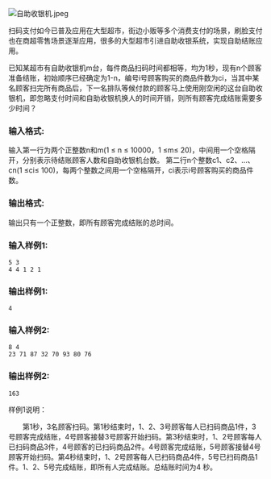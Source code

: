 
![自助收银机.jpeg](https://images.ptausercontent.com/065dfeda-f8ca-4af5-abf8-61cabbaaa1ac.jpeg)

扫码支付如今已普及应用在大型超市，街边小贩等多个消费支付的场景，刷脸支付也在商超零售场景逐渐应用，很多的大型超市引进自助收银系统，实现自助结账应用。

已知某超市有自助收银机m台，每件商品扫码时间都相等，均为1秒，现有n个顾客准备结账，初始顺序已经确定为1-n，编号i号顾客购买的商品件数为ci，当其中某名顾客扫完所有商品后，下一名排队等候付款的顾客马上使用刚空闲的这台自助收银机，即忽略支付时间和自助收银机换人的时间开销，则所有顾客完成结账需要多少时间？


### 输入格式:

输入第一行为两个正整数n和m(1 ≤ n ≤ 10000，1 ≤m≤ 20)，中间用一个空格隔开，分别表示待结账顾客人数和自助收银机台数。 第二行n个整数c1、c2、…、cn(1 ≤ci≤ 100)，每两个整数之间用一个空格隔开，ci表示i号顾客购买的商品件数。

### 输出格式:

输出只有一个正整数，即所有顾客完成结账的总时间。

### 输入样例1:

```in
5 3
4 4 1 2 1
```

### 输出样例1:

```out
4
```
### 输入样例2:

```in
8 4
23 71 87 32 70 93 80 76
```

### 输出样例2:

```out
163
```
样例1说明：

　　第1秒，3名顾客扫码。第1秒结束时，1、2、3号顾客每人已扫码商品1件，3号顾客完成结账，4号顾客接替3号顾客开始扫码。第3秒结束时，1、2号顾客每人已扫码商品3件，4号顾客的已扫码商品2件。4号顾客完成结账，5号顾客接替4号顾客开始扫码。第4秒结束时，1、2号顾客每人已扫码商品4件，5号已扫码商品1件。1、2、5号完成结账，即所有人完成结账。总结账时间为4 秒。

